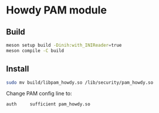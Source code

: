 # Howdy PAM module

## Build

```sh
meson setup build -Dinih:with_INIReader=true
meson compile -C build
```

## Install

```sh
sudo mv build/libpam_howdy.so /lib/security/pam_howdy.so
```

Change PAM config line to:

```pam
auth     sufficient pam_howdy.so
```
